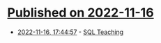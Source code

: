# [Published on 2022-11-16](index.md)

* [2022-11-16, 17:44:57](https://lobste.rs/s/bsmgtp/sql_teaching) - [SQL Teaching](https://www.sqlteaching.com/)
